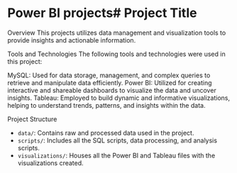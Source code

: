 # Power BI projects# Project Title

Overview
This projects utilizes data management and visualization tools to provide insights and actionable information.

Tools and Technologies
The following tools and technologies were used in this project:

 MySQL: Used for data storage, management, and complex queries to retrieve and manipulate data efficiently.
 Power BI: Utilized for creating interactive and shareable dashboards to visualize the data and uncover insights.
 Tableau: Employed to build dynamic and informative visualizations, helping to understand trends, patterns, and insights within the data.

Project Structure
- `data/`: Contains raw and processed data used in the project.
- `scripts/`: Includes all the SQL scripts, data processing, and analysis scripts.
- `visualizations/`: Houses all the Power BI and Tableau files with the visualizations created.

